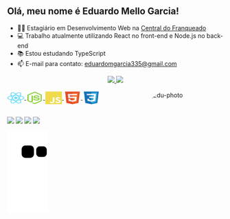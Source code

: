 ## Olá, meu nome é Eduardo Mello Garcia!

- 👨‍💻 Estagiário em Desenvolvimento Web na <a href="https://centraldofranqueado.com.br/">Central do Franqueado</a>
- 💻 Trabalho atualmente utilizando React no front-end e Node.js no back-end
- 📚 Estou estudando TypeScript
- 📫 E-mail para contato: eduardomgarcia335@gmail.com

<div align="center">
  <a href="https://github.com/Edu-Garcia">
  <img height="170em" src="https://github-readme-stats.vercel.app/api?username=Edu-Garcia&show_icons=true&theme=midnight-purple&include_all_commits=true&count_private=true"/>
  <img height="170em" src="https://github-readme-stats.vercel.app/api/top-langs/?username=Edu-Garcia&layout=compact&langs_count=7&theme=midnight-purple"/>
</div>
<div style="display: inline_block"><br>
  <img align="center" alt="Edu-React" height="30" width="40" src="https://raw.githubusercontent.com/devicons/devicon/master/icons/react/react-original.svg">
  <img align="center" alt="Edu-React" height="30" width="40" src="https://raw.githubusercontent.com/devicons/devicon/master/icons/nodejs/nodejs-original.svg">
  <img align="center" alt="Edu-Js" height="30" width="40" src="https://raw.githubusercontent.com/devicons/devicon/master/icons/javascript/javascript-plain.svg">
  <img align="center" alt="Edu-HTML" height="30" width="40" src="https://raw.githubusercontent.com/devicons/devicon/master/icons/html5/html5-original.svg">
  <img align="center" alt="Edu-CSS" height="30" width="40" src="https://raw.githubusercontent.com/devicons/devicon/master/icons/css3/css3-original.svg">
  <img align="right" alt="Edu-photo" height="180" width="180" style="border-radius:50px;" src="https://lh3.googleusercontent.com/v3V7o2TFGof2X8-iVVvKrPuRnrZHaQ_zoQyGxV0vvXNAEMFowg7bfKVnt7W4Lfm-2ki7mO0grquO6esHgbr06pxNq-tPNt_L0HvMhRJnsSVU6DSrOxEBy-t_TlkKn5XW-6cWaBsBUp_y65KyR4o6szU8a2EeVSPBplfdjoF0uk8bzyAPYOVFHOjgc4-SfjSJSTnkV9dlabKsYmdXrWGYGE42tLNSvVOaz3kbaLMBQAT73yKGp0iqykcA3wwxNmVk_R41JzDZbL6wr4YPSrxlDwk5T6cpqLNzKnnZzE4lZE--ftL3_iN9tMxSDAmUFCEXdjoB1DHqhIatIenQtXzC_2KAf8qVw9erNJK95k0JQ82ljKkNGOfscs2ql9siXW1b6Z0mvzTVFbVB04f0L-crfyvJVp68WMOTYXstZaEyLzrh3IfmYNDsxOKL36Zi8HA7SB0AuHxa4N-2mWSb-IVepcaoEUlKsjAJqImkYn3-z94ZVdoydLnECLjJD0rcg0KV-T3yk97NldBkc5BR3YIHIgbZxIWTCA8_3fFfULivJ8i-YpPu1j_-JfajLxaj3KuNLrjxivT5XpnG788kNdW4JvBVL7qPWwiw-oIi3tVGywZV64iodLhoJ4nhO5z2kM-4QAArQ6jE89PVBRqBvw3QpESppEvW2fvV3HjJ1YyFZCxxjqZLANpzdzRXFSI-ruuBym4Mwfyt6Cf7ZRjEglQ2H3o8=w208-h207-no?authuser=0">
</div>
  
 ##
  
<div>
  <a href="https://www.linkedin.com/in/eduardomellogarcia/" target="_blank"><img src="https://img.shields.io/badge/-LinkedIn-%230077B5?style=for-the-badge&logo=linkedin&logoColor=white" target="_blank"></a> 
  <a href="https://www.instagram.com/duds.mg" target="_blank"><img src="https://img.shields.io/badge/-Instagram-%23E4405F?style=for-the-badge&logo=instagram&logoColor=white" target="_blank"></a>
 <a href="https://discordapp.com/users/683141289793028159" target="_blank"><img src="https://img.shields.io/badge/Discord-7289DA?style=for-the-badge&logo=discord&logoColor=white" target="_blank"></a> 
  <a href = "mailto:eduardomgarcia335@gmail.com"><img src="https://img.shields.io/badge/Gmail-D14836?style=for-the-badge&logo=gmail&logoColor=white" target="_blank"></a>

   ![Snake animation](https://github.com/edu-garcia/edu-garcia/blob/output/github-contribution-grid-snake.svg)  
</div>
